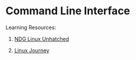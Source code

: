# Command Line Interface

Learning Resources:

1. [NDG Linux Unhatched](https://www.netacad.com/courses/os-it/ndg-linux-unhatched)

2. [Linux Journey](https://linuxjourney.com/lesson/join-split-command)


